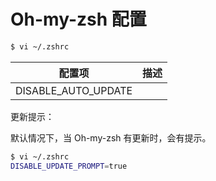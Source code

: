 # Oh-my-zsh 配置

```sh
$ vi ~/.zshrc
```

| 配置项              | 描述 |
| ------------------- | ---- |
| DISABLE_AUTO_UPDATE |      |

更新提示：

默认情况下，当 Oh-my-zsh 有更新时，会有提示。

```sh
$ vi ~/.zshrc
DISABLE_UPDATE_PROMPT=true
```

